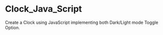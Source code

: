 # Clock_Java_Script
Create a Clock using JavaScript implementing both Dark/Light mode Toggle Option.
